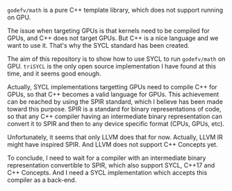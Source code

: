 `godefv/math` is a pure C++ template library, which does not support running on GPU. 

The issue when targeting GPUs is that kernels need to be compiled for GPUs, and C++ does not target GPUs.
But C++ is a nice language and we want to use it. That's why the SYCL standard has been created.

The aim of this repository is to show how to use SYCL to run `godefv/math` on GPU.
`triSYCL` is the only open source implementation I have found at this time, and it seems good enough.

Actually, SYCL implementations targetting GPUs need to compile C++ for GPUs, so that C++ becomes a valid language for GPUs.
This achievement can be reached by using the SPIR standard, which I believe has been made toward this purpose. 
SPIR is a standard for binary representations of code, so that any C++ compiler having an intermediate binary representation can convert it to SPIR and then to any device specific format (CPUs, GPUs, etc).

Unfortunately, it seems that only LLVM does that for now. Actually, LLVM IR might have inspired SPIR. And LLVM does not support C++ Concepts yet.

To conclude, I need to wait for a compiler with an intermediate binary representation convertible to SPIR, which also support SYCL, C++17 and C++ Concepts. And I need a SYCL implementation which accepts this compiler as a back-end.

